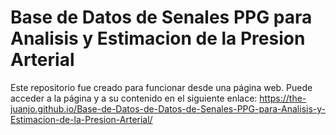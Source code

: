 # Base de Datos de Senales PPG para Analisis y Estimacion de la Presion Arterial
Este repositorio fue creado para funcionar desde una página web. Puede acceder a la página y a su contenido en el siguiente enlace: https://the-juanjo.github.io/Base-de-Datos-de-Datos-de-Senales-PPG-para-Analisis-y-Estimacion-de-la-Presion-Arterial/
